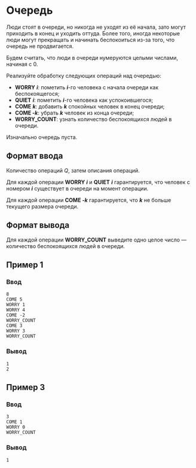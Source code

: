 # Очередь

Люди стоят в очереди, но никогда не уходят из её начала, зато могут приходить в конец и уходить оттуда. Более того, иногда некоторые люди могут прекращать и начинать беспокоиться из-за того, что очередь не продвигается.

Будем считать, что люди в очереди нумеруются целыми числами, начиная с 0.

Реализуйте обработку следующих операций над очередью:

- **WORRY** _**i**_: пометить _**i**_-го человека с начала очереди как беспокоящегося;
- **QUIET** _**i**_: пометить _**i**_-го человека как успокоившегося;
- **COME** _**k**_: добавить _**k**_ спокойных человек в конец очереди;
- **COME -**_**k**_: убрать _**k**_ человек из конца очереди;
- **WORRY_COUNT**: узнать количество беспокоящихся людей в очереди.

Изначально очередь пуста.
## Формат ввода

Количество операций _Q_, затем описания операций.

Для каждой операции **WORRY** _**i**_ и **QUIET** _**i**_ гарантируется, что человек с номером _**i**_ существует в очереди на момент операции.

Для каждой операции **COME -**_**k**_ гарантируется, что _**k**_ не больше текущего размера очереди.
## Формат вывода

Для каждой операции **WORRY_COUNT** выведите одно целое число — количество беспокоящихся людей в очереди.
## Пример 1
### Ввод
```
8
COME 5
WORRY 1
WORRY 4
COME -2
WORRY_COUNT
COME 3
WORRY 3
WORRY_COUNT

```
### Вывод
```
1
2
```
## Пример 3
### Ввод
```
3
COME 1
WORRY 0
WORRY_COUNT

```
### Вывод
```
1
```
